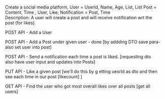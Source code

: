 Create a social media platform,
User = UserId, Name, Age, List<Post>, List<Notification>
Post = Content, Time , User,  Like;
Notification = Post, Time                                                
Description: A user will create a post and will receive notification wrt the post
(for likes).

POST API - Add a User

POST API - Add a Post under given user - done 
[by addding DTO save para- also set user into post]

POST API - Send a notification each time a post
is liked. [requesting dto also have user input and
updates into Posts]

PUT API - Like a given post [we'll do this by 
g etting uesrId as dto and then see each time 
in our post [likecount] ]

GET API - Find the user who got most overall 
likes over all posts [get all users]

